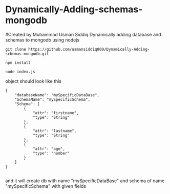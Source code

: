 # Dynamically-Adding-schemas-mongodb

#Created by Muhammad Usman Siddiq
Dynamically adding database and schemas to mongodb using nodejs
```
git clone https://github.com/usmansiddiq000/Dynamically-Adding-schemas-mongodb.git
```
```
npm install
```
```
node index.js
```


object should look like this


```
{
    "databaseName": "mySpecificDataBase",
    "SchemaName": "mySpecificSchema",
    "Schema": [
        {
            "attr": "firstname",
            "type": "String"
        },
        {
            "attr": "lastname",
            "type": "String"
        },
        {
            "attr": "age",
            "type": "number"
        }
    ]
}


```


and it will create db with name "mySpecificDataBase"
and schema of name "mySpecificSchema" with given fields
